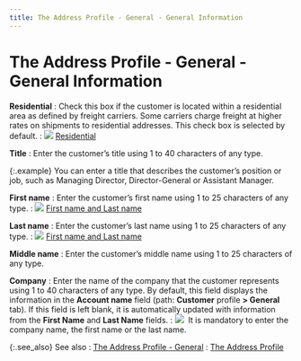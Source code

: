 ```yaml
---
title: The Address Profile - General - General Information
---
```


# The Address Profile - General - General Information


**Residential**
: Check this box if the customer is located within  a residential area as defined by freight carriers. Some carriers charge  freight at higher rates on shipments to residential addresses. This check  box is selected by default.
: ![]({{site.mc_baseurl}}/img/lens.gif) [Residential]({{site.mc_baseurl}}/customer-details/customer-billing-information/residential.html)


**Title**
: Enter the customer’s title using 1 to 40 characters  of any type.


{:.example}
You can enter a title that describes the customer’s  position or job, such as Managing Director, Director-General or Assistant  Manager.


**First name**
: Enter the customer’s first name using 1 to 25 characters  of any type.
: ![]({{site.mc_baseurl}}/img/lens.gif) [First  name and Last name]({{site.mc_baseurl}}/customer-details/customer-billing-information/first_name_and_last_name_billing.html)


**Last name**
: Enter the customer’s last name using 1 to 25 characters  of any type.
: ![]({{site.mc_baseurl}}/img/lens.gif) [First  name and Last name]({{site.mc_baseurl}}/customer-details/customer-billing-information/first_name_and_last_name_billing.html)


**Middle name**
: Enter the customer’s middle name using 1 to 25 characters  of any type.


**Company**
: Enter the name of the company that the customer  represents using 1 to 40 characters of any type. By default, this field  displays the information in the **Account 
 name** field (path: **Customer**  profile **&gt; General** tab). If  this field is left blank, it is automatically updated with information  from the **First Name** and **Last Name** fields.
: ![]({{site.mc_baseurl}}/img/note.gif)  It  is mandatory to enter the company name, the first name or the last name.


{:.see_also}
See also
: [The Address  Profile - General]({{site.mc_baseurl}}/creating-a-customer/the-customer-profile-addresses/the-address-profile/the_address_profile_general.html)
: [The Address Profile]({{site.mc_baseurl}}/creating-a-customer/the-customer-profile-addresses/the-address-profile/the_address_profile.html)
